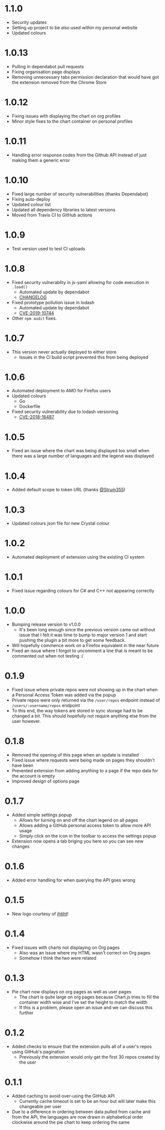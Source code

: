 # 1.1.0
- Security updates
- Setting up project to be also used within my personal website
- Updated colours

# 1.0.13
- Pulling in dependabot pull requests
- Fixing organisation page displays
- Removing unnecessary tabs permission declaration that would have got the extension removed from the Chrome Store

# 1.0.12
- Fixing issues with displaying the chart on org profiles
- Minor style fixes to the chart container on personal profiles

# 1.0.11
- Handling error response codes from the Github API instead of just making them a generic error

# 1.0.10
- Fixed large number of security vulnerabilities (thanks Dependabot)
- Fixing auto-deploy
- Updated colour list
- Updated all dependency libraries to latest versions
- Moved from Travis CI to GitHub actions

# 1.0.9
- Test version used to test CI uploads

# 1.0.8
- Fixed security vulnerablity in js-yaml allowing for code execution in `.load()`
    - Automated update by dependabot
    - [CHANGELOG](https://github.com/nodeca/js-yaml/blob/master/CHANGELOG.md#3131--2019-04-05)
- Fixed prototype pollution issue in lodash
    - Automated update by dependabot
    - [CVE-2019-10744](https://cve.mitre.org/cgi-bin/cvename.cgi?name=CVE-2019-10744)
- Other `npm audit` fixes.

# 1.0.7
- This version never actually deployed to either store
    - Issues in the CI build script prevented this from being deployed

# 1.0.6
- Automated deployment to AMO for Firefox users
- Updated colours
    - Go
    - Dockerfile
- Fixed security vulnerability due to lodash versioning
    - [CVE-2018-16487](https://nvd.nist.gov/vuln/detail/CVE-2018-16487)

# 1.0.5
- Fixed an issue where the chart was being displayed too small when there was a large number of languages and the legend was displayed

# 1.0.4
- Added default scope to token URL (thanks [@Strum355](https://github.com/strum355))

# 1.0.3
- Updated colours json file for new Crystal colour

# 1.0.2
- Automated deployment of extension using the existing CI system

# 1.0.1
- Fixed issue regarding colours for C# and C++ not appearing correctly

# 1.0.0
- Bumping release version to v1.0.0
    - It's been long enough since the previous version came out without issue that I felt it was time to bump to major version 1 and start pushing the plugin a bit more to get some feedback.
- Will hopefully commence work on a Firefox equivalent in the near future
- Fixed an issue where I forgot to uncomment a line that is meant to be commented out when not testing :/

# 0.1.9
- Fixed issue where private repos were not showing up in the chart when a Personal Access Token was added via the popup
- Private repos were only returned via the `/user/repos` endpoint instead of `/users/:username/repos` endpoint
- To this end, the way tokens are stored in sync storage had to be changed a bit. This should hopefully not require anything else from the user however.

# 0.1.8
- Removed the opening of this page when an update is installed
- Fixed issue where requests were being made on pages they shouldn't have been
- Prevented extension from adding anything to a page if the repo data for the account is empty
- Improved design of options page

# 0.1.7
- Added simple settings popup
    - Allows for turning on and off the chart legend on all pages
    - Allows adding a GitHub personal access token to allow more API usage
    - Simply click on the icon in the toolbar to access the settings popup
- Extension now opens a tab briging you here so you can see new changes

# 0.1.6
- Added error handling for when querying the API goes wrong

# 0.1.5
- New logo courtesy of [ihtiht](https://github.com/ihtiht)!

# 0.1.4
- Fixed issues with charts not displaying on Org pages
    - Also was an issue where my HTML wasn't correct on Org pages
    - Somehow I think the two were related

# 0.1.3
- Pie chart now displays on org pages as well as user pages
    - The chart is quite large on org pages because Chart.js tries to fill the container width wise and I've set the height to match the width
    - If this is a problem, please open an issue and we can discuss this further

# 0.1.2
- Added checks to ensure that the extension pulls all of a user's repos using GitHub's pagination
    - Previously the extension would only get the first 30 repos created by the user

# 0.1.1
- Added caching to avoid over-using the GitHub API
    - Currently cache timeout is set to be an hour but will later make this changeable per user
- Due to a difference in ordering between data pulled from cache and from the API, the languages are now drawn in alphabetical order clockwise around the pie chart to keep ordering the same
